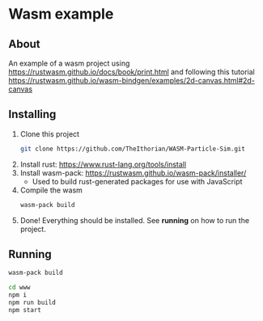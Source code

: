 # Wasm example

## About

An example of a wasm project using https://rustwasm.github.io/docs/book/print.html and following this tutorial https://rustwasm.github.io/wasm-bindgen/examples/2d-canvas.html#2d-canvas

## Installing

1. Clone this project
    ```sh
    git clone https://github.com/TheIthorian/WASM-Particle-Sim.git
    ```
2. Install rust: https://www.rust-lang.org/tools/install
3. Install wasm-pack: https://rustwasm.github.io/wasm-pack/installer/
    - Used to build rust-generated packages for use with JavaScript
4. Compile the wasm
    ```sh
    wasm-pack build
    ```
5. Done! Everything should be installed. See **running** on how to run the project.

## Running

```sh
wasm-pack build

cd www
npm i
npm run build
npm start
```
